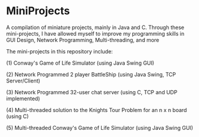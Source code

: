 # MiniProjects
A compilation of miniature projects, mainly in Java and C. Through these mini-projects, I have allowed myself to improve my programming skills in GUI Design, Network Programming, Multi-threading, and more   


The mini-projects in this repository include:   

(1) Conway's Game of Life Simulator (using Java Swing GUI)   

(2) Network Programmed 2 player BattleShip (using Java Swing, TCP Server/Client)  

(3) Network Programmed 32-user chat server (using C, TCP and UDP implemented)  

(4) Multi-threaded solution to the Knights Tour Problem for an n x n board (using C)  

(5) Multi-threaded Conway's Game of Life Simulator (using Java Swing GUI)
